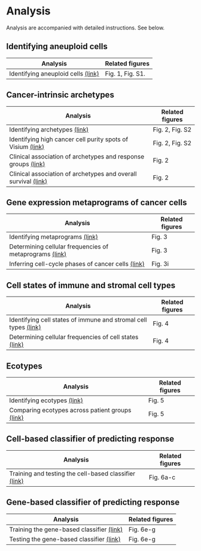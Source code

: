 # Analysis

Analysis are accompanied with detailed instructions. See below. 


## Identifying aneuploid cells

| Analysis                                                                                                                           | Related figures  |
| ---------------------------------------------------------------------------------------------------------------------------------- | ---------------- |
| Identifying aneuploid cells [(link)](https://github.com/navinlabcode/tnbc-chemo/blob/main/analysis/identifying_aneuploid_cells.md) | Fig. 1, Fig. S1. |


## Cancer-intrinsic archetypes

| Analysis                                                                                                                                                 | Related figures |
| -------------------------------------------------------------------------------------------------------------------------------------------------------- | --------------- |
| Identifying archetypes [(link)](https://github.com/navinlabcode/tnbc-chemo/blob/main/analysis/archetype.md)                                              | Fig. 2, Fig. S2 |
| Identifying high cancer cell purity spots of Visium [(link)](https://github.com/navinlabcode/tnbc-chemo/blob/main/analysis/visium_cna.md)                | Fig. 2, Fig. S2 |
| Clinical association of archetypes and response groups [(link)](https://github.com/navinlabcode/tnbc-chemo/blob/main/analysis/archetype_and_response.md) | Fig. 2          |
| Clinical association of archetypes and overall survival [(link)](https://github.com/navinlabcode/tnbc-chemo/blob/main/analysis/archetype_and_OS.md)      | Fig. 2          |





## Gene expression metaprograms of cancer cells

| Analysis                                                                                                                                                                                             | Related figures |
| ---------------------------------------------------------------------------------------------------------------------------------------------------------------------------------------------------- | --------------- |
| Identifying metaprograms [(link)](https://github.com/navinlabcode/tnbc-chemo/blob/main/analysis/cancer_cell_metaprogram.md#gene-expression-metaprograms-of-cancer-cells)                             | Fig. 3          |
| Determining cellular frequencies of metaprograms [(link)](https://github.com/navinlabcode/tnbc-chemo/blob/main/analysis/cancer_cell_metaprogram.md#determining-cellular-frequencies-of-metaprograms) | Fig. 3          |
| Inferring cell-cycle phases of cancer cells [(link)](https://github.com/navinlabcode/tnbc-chemo/blob/main/analysis/cell_cycle_scoring.md)                                                            | Fig. 3i         |



## Cell states of immune and stromal cell types

| Analysis                                                            | Related figures |
| ------------------------------------------------------------------- | --------------- |
| Identifying cell states of immune and stromal cell types [(link)]() | Fig. 4          |
| Determining cellular frequencies of cell states [(link)]()          | Fig. 4          |



## Ecotypes

| Analysis                                            | Related figures |
| --------------------------------------------------- | --------------- |
| Identifying ecotypes [(link)](https://github.com/navinlabcode/tnbc-chemo/blob/main/analysis/ecotype.md#ecotype-analysis)                     | Fig. 5          |
| Comparing ecotypes across patient groups [(link)](https://github.com/navinlabcode/tnbc-chemo/blob/main/analysis/ecotype.md#comparing-ecotypes-across-patient-groups) | Fig. 5          |



## Cell-based classifier of predicting response

| Analysis                                                  | Related figures |
| --------------------------------------------------------- | --------------- |
| Training and testing the cell-based classifier [(link)]() | Fig. 6a-c       |



## Gene-based classifier of predicting response

| Analysis                                      | Related figures |
| --------------------------------------------- | --------------- |
| Training the gene-based classifier [(link)]() | Fig. 6e-g       |
| Testing the gene-based classifier [(link)]()  | Fig. 6e-g       |




<!-- ## Generic analysis -->

<!-- | Analysis                                                             | -->
<!-- | -------------------------------------------------------------------- | -->
<!-- | Gene enrichment analysis                                             | -->
<!-- | Differentially expressed genes analysis for single-cell RNA-seq data | -->
<!-- | Differentially expressed genes analysis for bulk RNA-seq data        | -->

